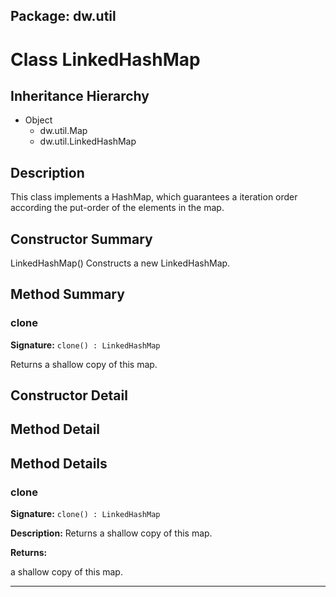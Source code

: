 ## Package: dw.util

# Class LinkedHashMap

## Inheritance Hierarchy

- Object
  - dw.util.Map
  - dw.util.LinkedHashMap

## Description

This class implements a HashMap, which guarantees a iteration order according the put-order of the elements in the map.

## Constructor Summary

LinkedHashMap() Constructs a new LinkedHashMap.

## Method Summary

### clone

**Signature:** `clone() : LinkedHashMap`

Returns a shallow copy of this map.

## Constructor Detail

## Method Detail

## Method Details

### clone

**Signature:** `clone() : LinkedHashMap`

**Description:** Returns a shallow copy of this map.

**Returns:**

a shallow copy of this map.

---